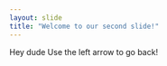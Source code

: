 ```yaml
---
layout: slide
title: "Welcome to our second slide!"
---
```

Hey dude
Use the left arrow to go back!

